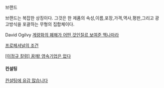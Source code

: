 

브랜드

브랜드는 복잡한 상징이다. 그것은 한 제품의 속성,이름,포장,가격,역사,평판,그리고 광고방식을 포괄하는 무형의 집합체이다.

David Ogilvy [계량화의 폐해가 어떤 것인질르 보여준 맥나마라](http://mindprogram.co.kr/185 "http://mindprogram.co.kr/185")

[프로페셔널의 조건](http://jhrogue.blogspot.com/2009/05/blog-post.html?utm_source=feedburner&utm_medium=feed&utm_campaign=Feed%3A+blogspot%2FASpE+%28%3F%3F%3F+vs+%3F%29 "http://jhrogue.blogspot.com/2009/05/blog-post.html?utm_source=feedburner&utm_medium=feed&utm_campaign=Feed%3A+blogspot%2FASpE+%28%3F%3F%3F+vs+%3F%29")

[[이정규 칼럼] 꿈깨! 영속기업은 없다](https://zdnet.co.kr/view/?no=20191220104543)

#### 컨설팅
[컨설팅에 유감 많습니다](http://www.infuture.kr/560 "http://www.infuture.kr/560")
